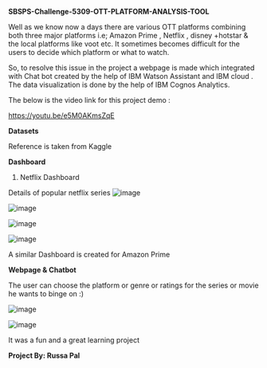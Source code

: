  **SBSPS-Challenge-5309-OTT-PLATFORM-ANALYSIS-TOOL**

Well as we know now a days there are various OTT platforms  combining both three major platforms i.e; Amazon Prime , Netflix , disney +hotstar & the local platforms like voot etc. It sometimes becomes difficult for the users to decide which platform or what to watch.

So, to resolve this issue in the project a webpage is made which integrated with Chat bot created by the help of IBM Watson Assistant and IBM cloud . The data visualization is done by the help of IBM Cognos Analytics.

The below is the video link for this project demo :

https://youtu.be/e5M0AKmsZqE

**Datasets**

Reference is taken from Kaggle

**Dashboard**

1. Netflix Dashboard

Details of popular netflix series
![image](https://user-images.githubusercontent.com/52119663/130870942-4af57605-17fc-400d-87c7-e23ba44742c4.png)

![image](https://user-images.githubusercontent.com/52119663/130871111-5cbe2fb4-0abe-416b-8857-8bbdd5579bc2.png)


![image](https://user-images.githubusercontent.com/52119663/130871197-dbf47f1c-4c7a-4869-bc68-3cf36a4e713d.png)


![image](https://user-images.githubusercontent.com/52119663/130871306-134b227d-c1bc-46cb-92ee-35ceb85d738f.png)


A similar Dashboard is created for Amazon Prime

**Webpage & Chatbot**

The user can choose the platform or genre or ratings for the series or movie he wants to binge on :)


![image](https://user-images.githubusercontent.com/52119663/130871645-af2085ce-9d36-4a99-890d-3b9a67e5f2e8.png)


![image](https://user-images.githubusercontent.com/52119663/130871856-0c0def74-4c2b-424b-ba8e-78cf10b2b045.png)

It was a fun and a great learning project

**Project By: Russa Pal**
